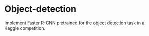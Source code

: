 # Object-detection
Implement Faster R-CNN pretrained for the object detection task in a Kaggle competition.

